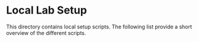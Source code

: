 # Local Lab Setup

This directory contains local setup scripts. The following list provide a short overview of the different scripts.
